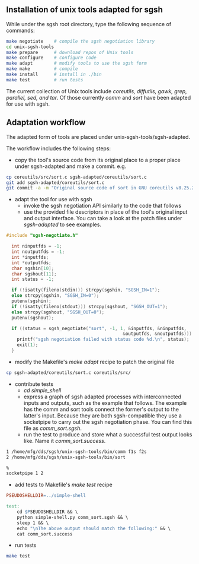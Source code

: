 ## Installation of unix tools adapted for sgsh

While under the sgsh root directory, type the following sequence of commands:

```bash
make negotiate    # compile the sgsh negotiation library
cd unix-sgsh-tools
make prepare      # download repos of Unix tools
make configure    # configure code
make adapt        # modify tools to use the sgsh form
make make         # compile
make install      # install in ./bin
make test         # run tests
```

The current collection of Unix tools include *coreutils, diffutils, gawk, grep, parallel, sed, and tar*.
Of those currently *comm* and *sort* have been adapted for use with sgsh.

## Adaptation workflow

The adapted form of tools are placed under unix-sgsh-tools/sgsh-adapted.

The workflow includes the following steps:

- copy the tool's source code from its original place to a proper place under sgsh-adapted and make a commit. e.g.

```bash
cp coreutils/src/sort.c sgsh-adapted/coreutils/sort.c
git add sgsh-adapted/coreutils/sort.c
git commit -a -m "Original source code of sort in GNU coreutils v8.25.27."
```

- adapt the tool for use with sgsh
  - invoke the sgsh negotiation API similarly to the code that follows
  - use the provided file descriptors in place of the tool's original input and output interface. You can take a look at the patch files under *sgsh-adapted* to see examples.

```C
#include "sgsh-negotiate.h"

  int ninputfds = -1;
  int noutputfds = -1;
  int *inputfds;
  int *outputfds;
  char sgshin[10];
  char sgshout[11];
  int status = -1;

  if (!isatty(fileno(stdin))) strcpy(sgshin, "SGSH_IN=1");
  else strcpy(sgshin, "SGSH_IN=0");
  putenv(sgshin);
  if (!isatty(fileno(stdout))) strcpy(sgshout, "SGSH_OUT=1");
  else strcpy(sgshout, "SGSH_OUT=0");
  putenv(sgshout);

  if ((status = sgsh_negotiate("sort", -1, 1, &inputfds, &ninputfds,
                                            &outputfds, &noutputfds))) {
    printf("sgsh negotiation failed with status code %d.\n", status);
    exit(1);
  }

```

- modify the Makefile's *make adapt* recipe to patch the original file
```bash
cp sgsh-adapted/coreutils/sort.c coreutils/src/
```
- contribute tests
  - *cd simple_shell*
  - express a graph of sgsh adapted processes with interconnected inputs and outputs, such as the example that follows. The example has the comm and sort tools connect the former's output to the latter's input. Because they are both sgsh-compatible they use a socketpipe to carry out the sgsh negotiation phase. You can find this file as *comm_sort.sgsh*.
  - run the test to produce and store what a successful test output looks like. Name it *comm_sort.success*.

```bash
1 /home/mfg/dds/sgsh/unix-sgsh-tools/bin/comm f1s f2s
2 /home/mfg/dds/sgsh/unix-sgsh-tools/bin/sort

%
socketpipe 1 2
```

- add tests to Makefile's *make test* recipe

```Makefile
PSEUDOSHELLDIR=../simple-shell

test:
    cd $PSEUDOSHELLDIR && \
    python simple-shell.py comm_sort.sgsh && \
    sleep 1 && \
    echo "\nThe above output should match the following:" && \
    cat comm_sort.success
```

- run tests
```bash
make test
```
